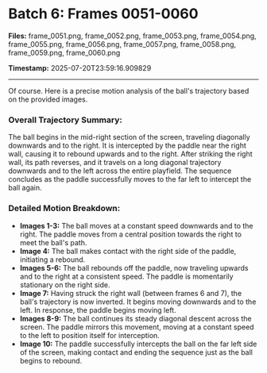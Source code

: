 # Batch 6: Frames 0051-0060

**Files:** frame_0051.png, frame_0052.png, frame_0053.png, frame_0054.png, frame_0055.png, frame_0056.png, frame_0057.png, frame_0058.png, frame_0059.png, frame_0060.png

**Timestamp:** 2025-07-20T23:59:16.909829

---

Of course. Here is a precise motion analysis of the ball's trajectory based on the provided images.

### Overall Trajectory Summary:
The ball begins in the mid-right section of the screen, traveling diagonally downwards and to the right. It is intercepted by the paddle near the right wall, causing it to rebound upwards and to the right. After striking the right wall, its path reverses, and it travels on a long diagonal trajectory downwards and to the left across the entire playfield. The sequence concludes as the paddle successfully moves to the far left to intercept the ball again.

### Detailed Motion Breakdown:
*   **Images 1-3:** The ball moves at a constant speed downwards and to the right. The paddle moves from a central position towards the right to meet the ball's path.
*   **Image 4:** The ball makes contact with the right side of the paddle, initiating a rebound.
*   **Images 5-6:** The ball rebounds off the paddle, now traveling upwards and to the right at a consistent speed. The paddle is momentarily stationary on the right side.
*   **Image 7:** Having struck the right wall (between frames 6 and 7), the ball's trajectory is now inverted. It begins moving downwards and to the left. In response, the paddle begins moving left.
*   **Images 8-9:** The ball continues its steady diagonal descent across the screen. The paddle mirrors this movement, moving at a constant speed to the left to position itself for interception.
*   **Image 10:** The paddle successfully intercepts the ball on the far left side of the screen, making contact and ending the sequence just as the ball begins to rebound.
